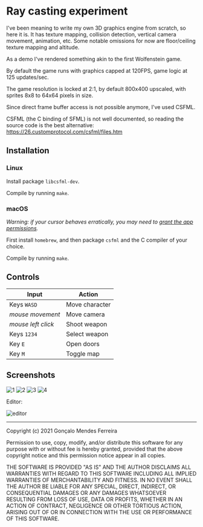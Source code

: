 # Ray casting experiment

I've been meaning to write my own 3D graphics engine from scratch, so here it is. It has texture mapping, collision detection, vertical camera movement, animation, etc.
Some notable omissions for now are floor/ceiling texture mapping and altitude.

As a demo I've rendered something akin to the first Wolfenstein game.

By default the game runs with graphics capped at 120FPS, game logic at 125 updates/sec.

The game resolution is locked at 2:1, by default 800x400 upscaled, with sprites 8x8 to 64x64 pixels in size.

Since direct frame buffer access is not possible anymore, I've used CSFML.

CSFML (the C binding of SFML) is not well documented, so reading the source
code is the best alternative: https://26.customprotocol.com/csfml/files.htm

## Installation

### Linux

Install package `libcsfml-dev`.

Compile by running `make`.

### macOS

_Warning: if your cursor behaves erratically, you may need to [grant the app permissions](https://user-images.githubusercontent.com/5512054/147831850-8b8f304f-3615-473e-86c4-ed659e9a21a2.png)._

First install `homebrew`, and then package `csfml` and the C compiler of your choice.

Compile by running `make`.

## Controls

Input | Action
--- | ---
Keys `WASD` | Move character
_mouse movement_ | Move camera
_mouse left click_ | Shoot weapon
Keys `1234` | Select weapon
Key `E` | Open doors
Key `M` | Toggle map

## Screenshots

![1](https://user-images.githubusercontent.com/5512054/144922209-1f10fec7-5c40-43e1-9257-3516d15d79dc.png)
![2](https://user-images.githubusercontent.com/5512054/144922204-76b1ffdd-c8c6-4a36-bdfc-62f928c40a46.png)
![3](https://user-images.githubusercontent.com/5512054/144922206-9294f145-b9c2-4319-9892-5431221a9cdd.png)
![4](https://user-images.githubusercontent.com/5512054/144922201-b5927183-fd1c-4989-93b1-b3779ee11a0c.png)

Editor:

![editor](https://user-images.githubusercontent.com/5512054/140579835-f617973e-f796-4628-b049-6f834cf46e86.png)

---

Copyright (c) 2021 Gonçalo Mendes Ferreira

Permission to use, copy, modify, and/or distribute this software for any purpose
with or without fee is hereby granted, provided that the above copyright notice
and this permission notice appear in all copies.

THE SOFTWARE IS PROVIDED "AS IS" AND THE AUTHOR DISCLAIMS ALL WARRANTIES WITH
REGARD TO THIS SOFTWARE INCLUDING ALL IMPLIED WARRANTIES OF MERCHANTABILITY AND
FITNESS. IN NO EVENT SHALL THE AUTHOR BE LIABLE FOR ANY SPECIAL, DIRECT,
INDIRECT, OR CONSEQUENTIAL DAMAGES OR ANY DAMAGES WHATSOEVER RESULTING FROM LOSS
OF USE, DATA OR PROFITS, WHETHER IN AN ACTION OF CONTRACT, NEGLIGENCE OR OTHER
TORTIOUS ACTION, ARISING OUT OF OR IN CONNECTION WITH THE USE OR PERFORMANCE OF
THIS SOFTWARE.
